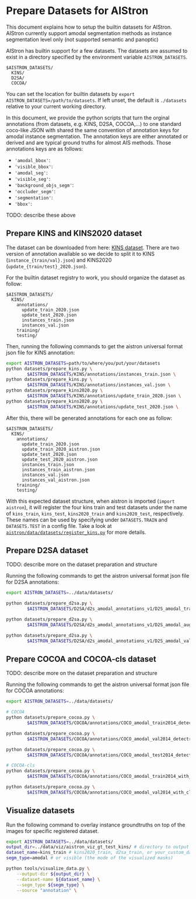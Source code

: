 # Prepare Datasets for AIStron
This document explains how to setup the builtin datasets for AIStron. 
AIStron currently support amodal segmentation methods
as instance segmentation level only (not supported semantic and panoptic)   

AIStron has builtin support for a few datasets. The datasets are assumed to exist in a directory specified by the environment variable `AISTRON_DATASETS`.
```
$AISTRON_DATASETS/
  KINS/
  D2SA/
  COCOA/
```

You can set the location for builtin datasets by `export AISTRON_DATASETS=/path/to/datasets`.
If left unset, the default is `./datasets` relative to your current working directory.

In this document, we provide the python scripts that turn the orginal annotations (from datasets, e.g. KINS, D2SA, COCOA,...)
to one standard coco-like JSON with shared the same convention of annotation keys for amodal instance segmentation.
The annotation keys are either annotated or derived and are typical ground truths for almost AIS methods.
Those annotations keys are as follows:
- `'amodal_bbox'`:
- `'visible_bbox'`:
- `'amodal_seg'`:
- `'visible_seg'`:
- `'background_objs_segm'`:
- `'occluder_segm'`:
- `'segmentation'`:
- `'bbox'`:

TODO: describe these above

## Prepare KINS and KINS2020 dataset
The dataset can be downloaded from here: [KINS dataset](https://github.com/qqlu/Amodal-Instance-Segmentation-through-KINS-Dataset).
There are two version of annotation available so we decide to split it to KINS (`instance_{train/val}.json`) and KINS2020 (`update_{train/test}_2020.json`).

For the builtin dataset registry to work, you should organize the dataset as follow:
```
$AISTRON_DATASETS/
  KINS/
    annotations/
      update_train_2020.json
      update_test_2020.json
      instances_train.json
      instances_val.json
    training/
    testing/
```
Then, running the following commands to get the aistron universal format json file for KINS annotation:
```bash
export AISTRON_DATASETS=path/to/where/you/put/your/datasets
python datasets/prepare_kins.py \
        $AISTRON_DATASETS/KINS/annotations/instances_train.json \
python datasets/prepare_kins.py \
        $AISTRON_DATASETS/KINS/annotations/instances_val.json \
python datasets/prepare_kins2020.py \
        $AISTRON_DATASETS/KINS/annotations/update_train_2020.json \
python datasets/prepare_kins2020.py \
        $AISTRON_DATASETS/KINS/annotations/update_test_2020.json \
```

After this, there will be generated annotations for each one as follow:
```
$AISTRON_DATASETS/
  KINS/
    annotations/
      update_train_2020.json
      update_train_2020_aistron.json
      update_test_2020.json
      update_test_2020_aistron.json
      instances_train.json
      instances_train_aistron.json
      instances_val.json
      instances_val_aistron.json
    training/
    testing/
```

With this expected dataset structure, when aistron is imported (`import aistron`), it will register 
the four kins train and test datasets under the name of `kins_train`, `kins_test`, `kins2020_train` and `kins2020_test`, respectively.
These names can be used by specifying under `DATASETS.TRAIN` and `DATASETS.TEST` in a config file.
Take a look at [`aistron/data/datasets/register_kins.py`](../aistron/data/datasets/register_kins.py) for
more details.

## Prepare D2SA dataset
TODO: describe more on the dataset preparation and structure

Running the following commands to get the aistron universal format json file for D2SA annotations:
```bash
export AISTRON_DATASETS=../data/datasets/

python datasets/prepare_d2sa.py \
        $AISTRON_DATASETS/D2SA/d2s_amodal_annotations_v1/D2S_amodal_training_rot0.json \

python datasets/prepare_d2sa.py \
        $AISTRON_DATASETS/D2SA/d2s_amodal_annotations_v1/D2S_amodal_augmented.json \

python datasets/prepare_d2sa.py \
        $AISTRON_DATASETS/D2SA/d2s_amodal_annotations_v1/D2S_amodal_validation.json \
```

## Prepare COCOA and COCOA-cls dataset
TODO: describe more on the dataset preparation and structure

Running the following commands to get the aistron universal format json file for COCOA annotations:
```bash
export AISTRON_DATASETS=../data/datasets/

# COCOA
python datasets/prepare_cocoa.py \
        $AISTRON_DATASETS/COCOA/annotations/COCO_amodal_train2014_detectron_no_stuff.json \

python datasets/prepare_cocoa.py \
        $AISTRON_DATASETS/COCOA/annotations/COCO_amodal_val2014_detectron_no_stuff.json \

python datasets/prepare_cocoa.py \
        $AISTRON_DATASETS/COCOA/annotations/COCO_amodal_test2014_detectron_no_stuff.json \

# COCOA-cls
python datasets/prepare_cocoa.py \
        $AISTRON_DATASETS/COCOA/annotations/COCO_amodal_train2014_with_classes.json \

python datasets/prepare_cocoa.py \
        $AISTRON_DATASETS/COCOA/annotations/COCO_amodal_val2014_with_classes.json \
```

## Visualize datasets
Run the following command to overlay instance groundtruths on top of the images for specific registered dataset.

```bash
export AISTRON_DATASETS=../data/datasets/
output_dir=../data/viz/aistron_viz_gt_test_kins/ # directory to output the visualize images 
dataset_name=kins_train # kins2020_train, d2sa_train, or your_custom_datasets_name
segm_type=amodal # or visible (the mode of the visualized masks)

python tools/visualize_data.py \
    --output-dir ${output_dir} \
    --dataset-name ${dataset_name} \
    --segm_type ${segm_type} \
    --source "annotation" \

```